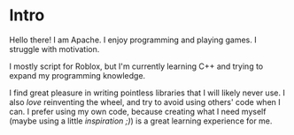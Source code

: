 Intro
=============
Hello there!  I am Apache.  I enjoy programming and playing games.  I struggle with motivation.

I mostly script for Roblox, but I'm currently learning C++ and trying to expand my programming knowledge.

I find great pleasure in writing pointless libraries that I will likely never use.  I also *love* reinventing the 
wheel, and try to avoid using others' code when I can.  I prefer using my own code, because creating what I need 
myself (maybe using a little *inspiration ;)*) is a great learning experience for me.
